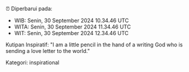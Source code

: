 ⏰ Diperbarui pada:
- WIB: Senin, 30 September 2024 10.34.46 UTC
- WITA: Senin, 30 September 2024 11.34.46 UTC
- WIT: Senin, 30 September 2024 12.34.46 UTC

Kutipan Inspiratif:
"I am a little pencil in the hand of a writing God who is sending a love letter to the world."


Kategori: inspirational

